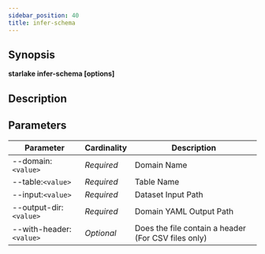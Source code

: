 ```yaml
---
sidebar_position: 40
title: infer-schema
---
```



## Synopsis

**starlake infer-schema [options]**

## Description


## Parameters

Parameter|Cardinality|Description
---|---|---
--domain:`<value>`|*Required*|Domain Name
--table:`<value>`|*Required*|Table Name
--input:`<value>`|*Required*|Dataset Input Path
--output-dir:`<value>`|*Required*|Domain YAML Output Path
--with-header:`<value>`|*Optional*|Does the file contain a header (For CSV files only)

